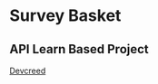 <h1>Survey Basket</h1>
<h2>API Learn Based Project </h2>
<a href="https://devcreed.net/courses/details/dotnet-rest-api?fbclid=IwY2xjawJhtgJleHRuA2FlbQIxMAABHla7zY4RaiW81b7-cqJH6YWiSHVZrTQeQdOuagZk-fSCZvD5pTcapqRBWhKs_aem_HDac7d7dYQAlzSk1CSGZVA" target="_blank">Devcreed</a>
